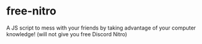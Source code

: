 # free-nitro
A JS script to mess with your friends by taking advantage of your computer knowledge! (will not give you free Discord Nitro)
